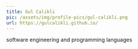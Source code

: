 ```yaml
---
title: Gul Calikli
pic: /assets/img/profile-pics/gul-calikli.png
url: https://gulcalikli.github.io/
---
```

software engineering and programming languages
